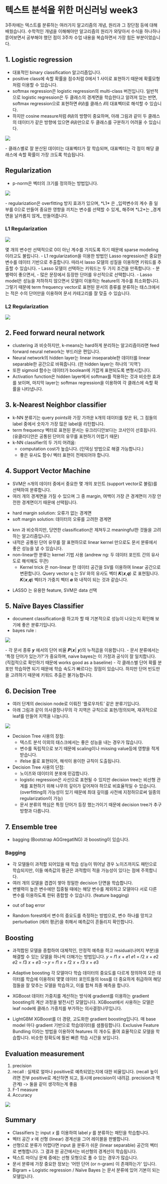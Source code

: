 텍스트 분석을 위한 머신러닝 week3
==============

3주차에는 텍스트를 분류하는 여러가지 알고리즘의 개념, 원리과 그 장단점 등에 대해 배웠습니다.
수학적인 개념을 이해해야만 알고리즘의 원리가 와닿아서 수식을 하나하나 뜯어보면서 공부해야 했던 점이 3주차 수업 내용을 복습하면서 가장 힘든 부분이었습니다.

## 1. Logistic regression
- 대표적인 binary classification 알고리즘입니다.
- positive class에 속할 확률을 점수처럼 0에서 1 사이로 표현하기 때문에 확률모형처럼 이용할 수 있습니다.
- softmax regression은 logistic regression의 multi-class 버전입니다. 일반적으로 logistic regression은 두 클래스의 경계면을 학습한다고 알려져 있는 반면, softmax regression으로 표현하면 𝜃(𝒊)를 클래스 𝒊의 대표벡터로 해석할 수 있습니다.
- 하지만 cosine measure처럼 𝜃(𝒊)의 방향이 중요하며, 아래 그림과 같이 두 클래스의 데이터가 같은 방향에 있으면 𝜃(𝒊)만으로 두 클래스를 구분하기 어려울 수 있습니다.
<p>
<img src='https://user-images.githubusercontent.com/52257022/71971499-1aff5380-324e-11ea-81a2-c9b3a2de06dc.png'>
</p>
- 클래스별로 잘 분산된 데이터는 대표벡터가 잘 학습되며, 대표벡터는 각 점이 해당 클래스에 속할 확률이 가장 크도록 학습됩니다.

## Regularization
- p-norm은 벡터의 크기를 정의하는 방법입니다.
<p>
<img src ='https://user-images.githubusercontent.com/52257022/71985801-9bce4780-326e-11ea-9d3f-2de0f6de32bf.png'>
</p>
- regularization은 overfitting 방지 효과가 있으며, *L1* 은 _입력변수의 계수 중 일부를 0으로 만들어 중요한 영향을 끼치는 변수를 선택할 수 있게_ 해주며 *L2*는 _경계면을 날카롭지 않게_ 만들어줍니다.

### L1 Regularization
<p>
<img src = 'https://user-images.githubusercontent.com/52257022/71972595-4b47f180-3250-11ea-96b6-3250a0f3c8c7.png'>
</p>
몇 개의 변수만 선택적으로 0이 아닌 계수를 가지도록 하기 때문에 sparse modeling이라고도 불립니다.
- L1 regularization을 이용한 방법인 Lasso regression은 중요한 변수를 데이터 기반으로 추출합니다. 따라서 lasso 모델의 성질을 이용하면 키워드를 추출할 수 있습니다.
- Lasso 모델이 선택하는 키워드는 두 가지 조건을 만족합니다:
	- 분별력이 좋으면서,
	- 많은 문장에서 등장한 단어를 우선적으로 선택합니다.
- Lasso model은 성능을 저하하지 않으면서 모델이 이용하는 feature의 개수를 최소화합니다. 그렇기 때문에 term frequency vector로 표현된 문서의 종류를 분류하는 태스크에서는 적은 수의 단어만을 이용하여 문서 카테고리를 잘 맞출 수 있습니다.

### L2 Regularization
<p>
<img src = 'https://user-images.githubusercontent.com/52257022/71972689-7e8a8080-3250-11ea-8b56-76e598072ff3.png'>
</p>

## 2. Feed forward neural network
- clustering 과 비슷하지만, k-means는 hard하게 분리하는 알고리즘이라면 feed forward neural network는 부드러운 편입니다.
- Neural network의 hidden layer는 linear inseparable한 데이터를 linear separable한 공간으로 바꿔줍니다. (한 hidden layer는 하나의 '지역')
- 또한 sigmoid 함수는 데이터가 boolean에 가깝게 표현되도록 변형시킵니다.
- Activation function은 hidden layer에서 softmax를 적용하는 것과 비슷한 효과를 보이며, 마지막 layer는 softmax regression을 이용하여 각 클래스에 속할 확률을 나타냅니다.

## 3. k-Nearest Neighbor classifier
- k-NN 분류기는 query points와 가장 가까운 k개의 데이터를 찾은 뒤, 그 점들의 label 중에서 숫자가 가장 많은 label을 리턴합니다.
- term frequency 벡터로 표현된 문서는 유크리디안보다는 코사인이 선호됩니다. (유클리디안은 공통된 단어의 유무를 표현하기 어렵기 때문)
- k-NN classifier의 두 가지 어려움:
	- computation cost가 높습니다. (인덱싱 방법으로 해결 가능합니다.)
	- 좋은 유사도 함수/ 벡터 표현이 전제되어야 합니다.

## 4. Support Vector Machine
- SVM은 n개의 데이터 중에서 중요한 몇 개의 포인트 (support vector로 불림)를 선택하여 분류합니다.
- 여러 개의 경계면을 가질 수 있으며 그 중 margin, 여백이 가장 큰 경계면이 가장 안전한 경계면이기 때문에 선택됩니다.
* hard margin solution: 오류가 없는 경계면
* soft margin solution: 데이터의 오류를 고려한 경계면
- knn 과 비슷하지만, 당연한 classification은 제쳐두고 meaningful한 것들을 고려하는 알고리즘입니다.
- 내적은 공통된 단어 유무를 잘 표현하므로 linear kernel 만으로도 문서 분류에서 좋은 성능을 낼 수 있습니다.
- non-linear한 분류는 kernel 기법 사용 (andrew ng: 두 데이터 포인트 간의 유사도로 해석해도 무관)
	- Kernel trick 은 non-linear 한 데이터 공간을 SV를 이용하여 linear 공간으로 변환합니다.
	Query vector q 는 SV 와의 유사도 벡터 𝑲(𝒙,𝒒) 로 표현됩니다. 𝑲(𝒙,𝒒) 벡터가 가중치 벡터 𝜶 와 내적이 되는 것과 같습니다.
* LASSO 는 유용한 feature, SVM은 data 선택


## 5. Naïve Bayes Classifier
- document classification을 하고자 할 때 기본적으로 성능이 나오는지 확인해 보기에 좋은 분류기입니다.
- bayes rule : 
<p>
<img src = 'https://user-images.githubusercontent.com/52257022/71983183-8dc9f800-3269-11ea-9128-887b0a5e6de7.png'>
</p>
- 각 문서 종류 𝒚 에서의 단어 비율 𝑷(𝒙| 𝒚)의 누적곱을 이용합니다.
- 문서 분류에서는 '특정 단어가 있는가?'가 중요하며, naive bayes는 이 가정과 공식이 잘 일치합니다. (직접적으로 확인하기 때문에 works good as a baseline)
- 각 클래스별 단어 확률 분포만 학습하면 되기 때문에 학습 속도가 빠르다는 장점이 있습니다. 하지만 단어 빈도만을 고려하기 때문에 키워드 추출은 불가능합니다.

## 6. Decision Tree
- 여러 단계의 decision node로 이뤄진 ‘플로우차트’ 같은 분류기입니다.
- 아래 그림과 같이 의사결정나무의 각 지역은 규칙으로 표현/정의되며, 재귀적으로 leaf를 만들어 지역을 나눕니다. 
<p>
<img src = 'https://user-images.githubusercontent.com/52257022/71983460-311b0d00-326a-11ea-858f-9ed53718ded4.png'>
</p>

* Decision Tree 사용의 장점:
  - 텍스트 분석 이외의 태스크에서는 좋은 성능을 내는 경우가 많습니다. 
  - 변수를 독립적으로 보기 때문에 scaling이나 missing value등에 영향을 적게 받습니다.
  - ifelse 룰로 표현되어, 해석이 용이한 규칙이 도출됩니다.
* Decision Tree 사용의 단점:
  - 노이즈와 데이터의 분포에 민감합니다.
  - logistic regression은 사선으로 표현될 수 있지만 decision tree는 비선형 관계를 표현하기 위해 나무의 깊이가 깊어져야 하므로 비효율적일 수 있습니다. (overfitting의 가능성이 있기 때문에 최대 깊이를 사전에 지정하므로써 일종의 regularization이 가능)
  - 문서 분류의 핵심은 특정 단어가 등장 했는가이기 때문에 decision tree가 추구 방향과 다릅니다.

## 7. Ensemble tree
- bagging (Bootstrap AGGregatING) 과 boosting이 있습니다.

### Bagging
- 각 모델들이 과적합 되어있을 때 학습 성능이 뛰어날 경우 노이즈까지도 패턴으로 학습되지만, 이들 예측값의 평균은 과적합이 적을 가능성이 있다는 점에 주목합니다.
- 여러 개의 모델을 겹겹이 쌓아 정밀한 decision 단면을 학습합니다. 
- 변별력이 높은 변수에만 집중될 때에는 해당 변수를 제외하고 모델마다 서로 다른 변수를 이용하도록 한뒤 종합할 수 있습니다. (feature bagging)
* out of bag error
- Random forest에서 변수의 중요도를 측정하는 방법으로, 변수 하나를 망치고 perturbation (에러 평균)을 취해서 예측값이 흔들리지 확인합니다.


## Boosting
- 과적합된 모델을 종합하여 대체적인, 안정적 예측을 하고 residual(나머지 부분)을 해결할 수 있는 모델을 하나씩 더해가는 방법입니다.
𝑦 = 𝑓1 𝑥 + 𝑒1
𝑒1 = 𝑓2 𝑥 + 𝑒2
𝑒2 = 𝑓3 𝑥 + 𝑒3
-> 𝑦 = 𝑓1 𝑥 + 𝑓2 𝑥 + 𝑓3 𝑥 + 𝑒3

* Adaptive boosting
각 모델마다 학습 데이터의 중요도를 다르게 정의하여 모든 데이터를 학습에 이용하되 몇몇 데이터 포인트들의 loss를 더 중요하게 취급하여 해당 점들을 잘 맞추는 모델을 학습하고, 이를 합쳐 최종 예측을 합니다.

* XGBoost
데이터 가중치를 계산하는 방식에 gradient를 이용하는 gradient boosting의 계산 과정을 발전시킨 모델입니다. XGBoost에서 사용하는 모델은 leaf node에 클래스 가중치를 부가하는 의사결정나무입니다.

* LightGBM
XGBoost를 더 경량, 고도화한 gradient boosting입니다. 
매 base model 마다 gradient 기반으로 학습데이터를 샘플링합니다.
Exclusive Feature Bundling 이라는 방법을 이용하여 features 의 개수도 줄여 효율적으로 모델을 학습합니다. 비슷한 정확도에 훨씬 빠른 학습 시간을 보입니다.

## Evaluation measurement
1. precision
2. recall : 실제로 얼마나 positive로 예측되었는지에 대한 비율입니다. (recall 높이려면 전부 positive로 계산하면 되고, 동시에 precision이 내려감. precision과 역관계)
-> 둘을 같이 생각하는게 좋음
3. F-1 measure
4. Accuracy
<p>
<img src = 'https://user-images.githubusercontent.com/52257022/71985282-a6d4a800-326d-11ea-94ea-0e62d15458ad.png'>
</p>

## Summary
- Classifiers 는 input 𝑥 를 이용하여 label 𝑦 를 분류하는 패턴을 학습합니다.
- 벡터 공간 𝑥 에 선형 (linear) 경계선을 그어 레이블을 판별합니다.
- 선형으로 분류가 어렵다면 input 을 분류가 쉬운 (linear separable) 공간의 벡터로
변형합니다. 그 결과 원 공간에서는 비선형의 경계선이 학습됩니다.
- 텍스트 마이닝 문제 중에는 선형 모형으로 풀 수 있는 경우가 많습니다.
- 문서 분류에 가장 중요한 정보는 '어떤 단어 (or n-gram) 이 존재하는가' 입니다.
- Bigram + Logistic regression / Naïve Bayes 는 문서 분류에 있어 기본이 되는 모델입니다.
